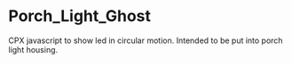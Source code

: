 # Porch_Light_Ghost
CPX javascript to show led in circular motion. Intended to be put into porch light housing. 
